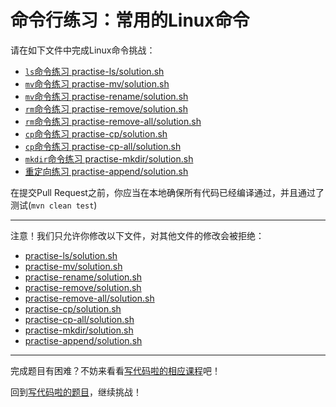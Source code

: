 # 命令行练习：常用的Linux命令

请在如下文件中完成Linux命令挑战：

- [`ls`命令练习 practise-ls/solution.sh](https://github.com/hcsp/practise-shell-commands/blob/master/practise-ls/solution.sh)
- [`mv`命令练习 practise-mv/solution.sh](https://github.com/hcsp/practise-shell-commands/blob/master/practise-mv/solution.sh)
- [`mv`命令练习 practise-rename/solution.sh](https://github.com/hcsp/practise-shell-commands/blob/master/practise-rename/solution.sh)
- [`rm`命令练习 practise-remove/solution.sh](https://github.com/hcsp/practise-shell-commands/blob/master/practise-remove/solution.sh)
- [`rm`命令练习 practise-remove-all/solution.sh](https://github.com/hcsp/practise-shell-commands/blob/master/practise-remove-all/solution.sh)
- [`cp`命令练习 practise-cp/solution.sh](https://github.com/hcsp/practise-shell-commands/blob/master/practise-cp/solution.sh)
- [`cp`命令练习 practise-cp-all/solution.sh](https://github.com/hcsp/practise-shell-commands/blob/master/practise-cp-all/solution.sh)
- [`mkdir`命令练习 practise-mkdir/solution.sh](https://github.com/hcsp/practise-shell-commands/blob/master/practise-mkdir/solution.sh)
- [重定向练习 practise-append/solution.sh](https://github.com/hcsp/practise-shell-commands/blob/master/practise-append/solution.sh)

在提交Pull Request之前，你应当在本地确保所有代码已经编译通过，并且通过了测试(`mvn clean test`)

-----
注意！我们只允许你修改以下文件，对其他文件的修改会被拒绝：
- [practise-ls/solution.sh](https://github.com/hcsp/practise-shell-commands/blob/master/practise-ls/solution.sh)
- [practise-mv/solution.sh](https://github.com/hcsp/practise-shell-commands/blob/master/practise-mv/solution.sh)
- [practise-rename/solution.sh](https://github.com/hcsp/practise-shell-commands/blob/master/practise-rename/solution.sh)
- [practise-remove/solution.sh](https://github.com/hcsp/practise-shell-commands/blob/master/practise-remove/solution.sh)
- [practise-remove-all/solution.sh](https://github.com/hcsp/practise-shell-commands/blob/master/practise-remove-all/solution.sh)
- [practise-cp/solution.sh](https://github.com/hcsp/practise-shell-commands/blob/master/practise-cp/solution.sh)
- [practise-cp-all/solution.sh](https://github.com/hcsp/practise-shell-commands/blob/master/practise-cp-all/solution.sh)
- [practise-mkdir/solution.sh](https://github.com/hcsp/practise-shell-commands/blob/master/practise-mkdir/solution.sh)
- [practise-append/solution.sh](https://github.com/hcsp/practise-shell-commands/blob/master/practise-append/solution.sh)
-----


完成题目有困难？不妨来看看[写代码啦的相应课程](https://xiedaimala.com/tasks/661cd7ab-7fea-47d0-8e11-555d6fca751d)吧！

回到[写代码啦的题目](https://xiedaimala.com/tasks/661cd7ab-7fea-47d0-8e11-555d6fca751d/quizzes/6c87ef57-7f06-4af2-9112-86dd27ff099d)，继续挑战！
